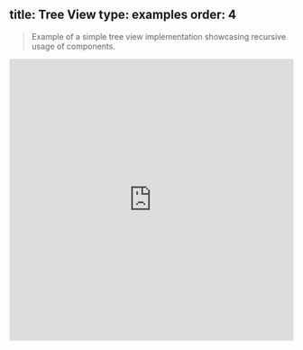 title: Tree View
type: examples
order: 4
---

> Example of a simple tree view implementation showcasing recursive usage of components.

<iframe width="100%" height="500" src="http://jsfiddle.net/yyx990803/2caRm/embedded/result,html,js,css" allowfullscreen="allowfullscreen" frameborder="0"></iframe>